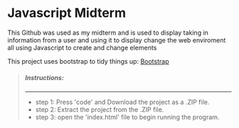# **Javascript Midterm**
This Github was used as my midterm and is used to display taking in information from a user and using it to display change 
the web enviroment all using Javascript to create and change elements

This project uses bootstrap to tidy things up: [Bootstrap](https://getbootstrap.com/)


>##### **Instructions**:
>
>---
>
> - step 1: Press 'code' and Download the project as a .ZIP file.
> - step 2: Extract the project from the .ZIP file.
> - step 3: open the 'index.html' file to begin running the program.
